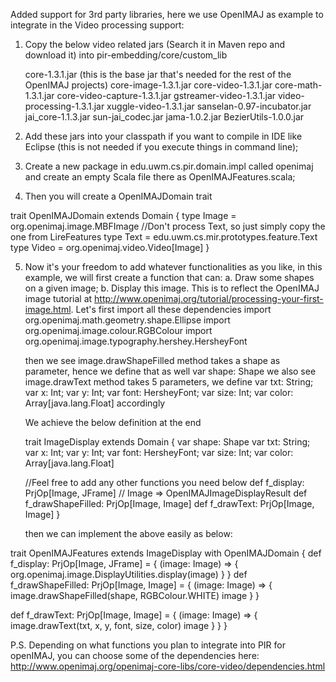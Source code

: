 Added support for 3rd party libraries, here we use OpenIMAJ as example to integrate in the Video processing support:

1. Copy the below video related jars (Search it in Maven repo and download it) into pir-embedding/core/custom_lib
	 
	 core-1.3.1.jar (this is the base jar that's needed for the rest of the OpenIMAJ projects)
	 core-image-1.3.1.jar
	 core-video-1.3.1.jar
	 core-math-1.3.1.jar
	 core-video-capture-1.3.1.jar
	 gstreamer-video-1.3.1.jar
	 video-processing-1.3.1.jar
	 xuggle-video-1.3.1.jar
	 sanselan-0.97-incubator.jar
	 jai_core-1.1.3.jar
	 sun-jai_codec.jar
	 jama-1.0.2.jar
	 BezierUtils-1.0.0.jar
	
2. Add these jars into your classpath if you want to compile in IDE like Eclipse (this is not needed if you execute things in command line);	 

3. Create a new package in edu.uwm.cs.pir.domain.impl called openimaj and create an empty Scala file there as OpenIMAJFeatures.scala;

4. Then you will create a OpenIMAJDomain trait

trait OpenIMAJDomain extends Domain {
    type Image = org.openimaj.image.MBFImage
    //Don't process Text, so just simply copy the one from LireFeatures
    type Text = edu.uwm.cs.mir.prototypes.feature.Text
    type Video = org.openimaj.video.Video[Image]
}

5. Now it's your freedom to add whatever functionalities as you like, in this example, we will first create a function that can:
   a. Draw some shapes on a given image;
   b. Display this image.
   This is to reflect the OpenIMAJ image tutorial at http://www.openimaj.org/tutorial/processing-your-first-image.html.
   Let's first import all these dependencies
   import org.openimaj.math.geometry.shape.Ellipse
   import org.openimaj.image.colour.RGBColour
   import org.openimaj.image.typography.hershey.HersheyFont
   
   then we see image.drawShapeFilled method takes a shape as parameter, hence we define that as well
   var shape: Shape
   we also see image.drawText method takes 5 parameters, we define
   var txt: String; var x: Int; var y: Int; var font: HersheyFont; var size: Int; var color: Array[java.lang.Float]
   accordingly
   
   We achieve the below definition at the end
  
   trait ImageDisplay extends Domain {
  	var shape: Shape
  	var txt: String; var x: Int; var y: Int; var font: HersheyFont; var size: Int; var color: Array[java.lang.Float]

    //Feel free to add any other functions you need below
  	def f_display: PrjOp[Image, JFrame] // Image => OpenIMAJImageDisplayResult
  	def f_drawShapeFilled: PrjOp[Image, Image]
  	def f_drawText: PrjOp[Image, Image]
   }
   
   then we can implement the above easily as below:
   
trait OpenIMAJFeatures extends ImageDisplay with OpenIMAJDomain {
  def f_display: PrjOp[Image, JFrame] = {
    (image: Image) => {
      org.openimaj.image.DisplayUtilities.display(image)
    }
  }
  def f_drawShapeFilled: PrjOp[Image, Image] = {
    (image: Image) => { 
      image.drawShapeFilled(shape, RGBColour.WHITE) 
      image 
      }
  }

  def f_drawText: PrjOp[Image, Image] = {
    (image: Image) => { 
      image.drawText(txt, x, y, font, size, color) 
      image 
      }
  }
}


P.S. Depending on what functions you plan to integrate into PIR for openIMAJ, you can choose some of the dependencies here:
http://www.openimaj.org/openimaj-core-libs/core-video/dependencies.html



